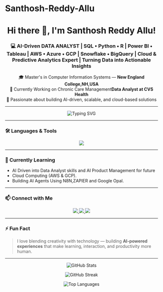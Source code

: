 # Santhosh-Reddy-Allu
<!-- Header -->
<h1 align="center">Hi there 👋, I'm Santhosh Reddy Allu!</h1>
<h3 align="center">💻 AI-Driven DATA ANALYST | SQL • Python • R | Power BI • Tableau | AWS • Azure • GCP | Snowflake • BigQuery | Cloud & Predictive Analytics Expert | Turning Data into Actionable Insights</h3>

<p align="center">
  🎓 Master's in Computer Information Systems — <b>New England College,NH,USA</b> <br/>
  🔭 Currently Working on Chronic Care Management<b>Data Analyst at CVS Health</b> <br/>
  🚀 Passionate about building AI-driven, scalable, and cloud-based solutions
</p>

---

<!-- Typing Animation -->
<p align="center">
  <img src="https://readme-typing-svg.demolab.com?font=Fira+Code&pause=1000&color=32C2F7&center=true&vCenter=true&width=600&lines=Data+Analyst+%7C+Generative+AI+Enthusiast;Microsoft+Certified+;Building+Chatbots+%26+AI+Apps;Learning+CI%2FCD+%26+Cloud+Automation" alt="Typing SVG" />
</p>

---

### 🛠️ Languages & Tools
<p align="center">
  <img src="https://skillicons.dev/icons?i=python,sql,aws,Microsoft Power BI,Tableau,Looker,gcp,mysql,mongodb,selenium,git,,lambda&perline=6" />
</p>

---

### 🌱 Currently Learning
- AI Driven into Data Analyst skills and AI Product Management for future
- Cloud Computing (AWS & GCP).
- Building AI Agents Using N8N,ZAPIER and Google Opal.

---

### 📫 Connect with Me
<p align="center">
  <a href="www.linkedin.com/in/santhosh-allu-899184190" target="_blank">
    <img src="https://img.shields.io/badge/LinkedIn-0077B5?style=for-the-badge&logo=linkedin&logoColor=white"/>
  </a>
  <a href="mailto:Santhoshallu1432@gmail.com">
    <img src="https://img.shields.io/badge/Email-D14836?style=for-the-badge&logo=gmail&logoColor=white"/>
  </a>
  <a href="https://github.com/santhoshallu1432-tech" target="_blank">
    <img src="https://img.shields.io/badge/GitHub-181717?style=for-the-badge&logo=github&logoColor=white"/>
  </a>
</p>

---

### ⚡ Fun Fact
> I love blending creativity with technology — building **AI-powered experiences** that make learning, interaction, and productivity more human.

---

<p align="center">
  <img src="https://github-readme-stats.vercel.app/api?username=santhoshallu1432-tech&show_icons=true&theme=tokyonight" alt="GitHub Stats" />
</p>

<p align="center">
  <img src="https://github-readme-streak-stats.herokuapp.com/?user=santhoshallu1432-tech&theme=tokyonight" alt="GitHub Streak" />
</p>

<p align="center">
  <img src="https://github-readme-stats.vercel.app/api/top-langs/?username=santhoshallu1432-tech&layout=compact&theme=tokyonight" alt="Top Languages" />
</p>
